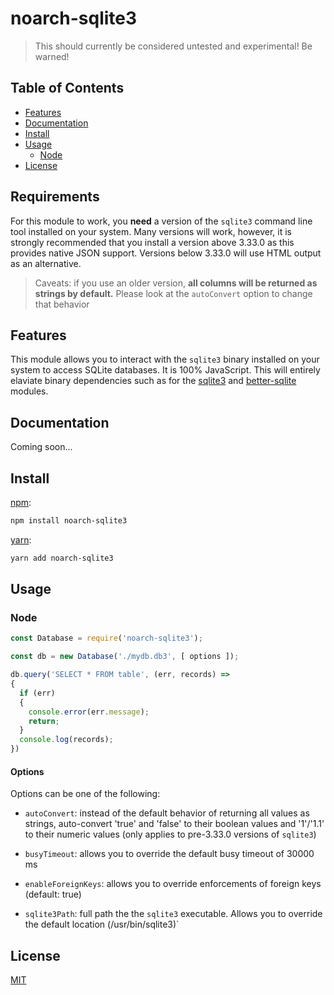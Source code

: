 # noarch-sqlite3

> This should currently be considered untested and experimental! Be warned!

## Table of Contents

* [Features](#features)
* [Documentation](#documentation)
* [Install](#install)
* [Usage](#usage)
  * [Node](#node)
* [License](#license)


## Requirements

For this module to work, you **need** a version of the `sqlite3` command line tool installed on your system. Many versions will work, however, it is strongly recommended that you install a version above 3.33.0 as this provides native JSON support. Versions below 3.33.0 will use HTML output as an alternative.

> Caveats: if you use an older version, **all columns will be returned as strings by default.** Please look at the `autoConvert` option to change that behavior


## Features

This module allows you to interact with the `sqlite3` binary installed on your system to access SQLite databases. It is 100% JavaScript. This will entirely elaviate binary dependencies such as for the [sqlite3](https://www.npmjs.com/) and [better-sqlite](https://www.npmjs.com/package/better-sqlite3) modules.


## Documentation

Coming soon...


## Install

[npm][]:

```sh
npm install noarch-sqlite3
```

[yarn][]:

```sh
yarn add noarch-sqlite3
```


## Usage

### Node

```js
const Database = require('noarch-sqlite3');

const db = new Database('./mydb.db3', [ options ]);

db.query('SELECT * FROM table', (err, records) =>
{
  if (err)
  {
    console.error(err.message);
    return;
  }
  console.log(records);
})
```

#### Options

Options can be one of the following:

* `autoConvert`: instead of the default behavior of returning all values as strings, auto-convert 'true' and 'false' to their boolean values and '1'/'1.1' to their numeric values (only applies to pre-3.33.0 versions of `sqlite3`)

* `busyTimeout`: allows you to override the default busy timeout of 30000 ms

* `enableForeignKeys`: allows you to override enforcements of foreign keys (default: true)

* `sqlite3Path`: full path the the `sqlite3` executable. Allows you to override the default location (/usr/bin/sqlite3)`

## License

[MIT](LICENSE)


##

[npm]: https://www.npmjs.com/

[yarn]: https://yarnpkg.com/
